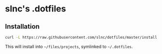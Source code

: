 # slnc's .dotfiles

## Installation

```sh
curl -L https://raw.githubusercontent.com/slnc/dotfiles/master/install.sh | sh
```

This will install into `~/files/projects`, symlinked to `~/.dotfiles`.
